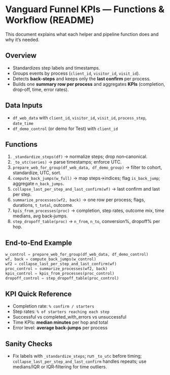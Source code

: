# Vanguard Funnel KPIs — Functions & Workflow (README)

This document explains what each helper and pipeline function does and why it’s needed.

## Overview
- Standardizes step labels and timestamps.
- Groups events by process (`client_id`, `visitor_id`, `visit_id`).
- Detects **back‑steps** and keeps only the **last confirm** per process.
- Builds one **summary row per process** and aggregates **KPIs** (completion, drop‑off, time, error rates).

## Data Inputs
- `df_web_data` with `client_id`, `visitor_id`, `visit_id`, `process_step`, `date_time`
- `df_demo_control` (or demo for Test) with `client_id`

## Functions
1) `_standardize_steps(df)` → normalize steps; drop non‑canonical.
2) `_to_utc(series)` → parse timestamps; enforce UTC.
3) `prepare_web_for_group(df_web_data, df_demo_group)` → filter to cohort, standardize, UTC, sort.
4) `compute_back_jumps(w_full)` → map steps→indices; flag `is_back_jump`; aggregate `n_back_jumps`.
5) `collapse_last_per_step_and_last_confirm(wf)` → last confirm and last per step.
6) `summarize_processes(wf2, back)` → one row per process; flags, durations, `t_total`, outcome.
7) `kpis_from_processes(proc)` → completion, step rates, outcome mix, time medians, avg back‑jumps.
8) `step_dropoff_table(proc)` → `n_from`, `n_to`, conversion%, dropoff% per hop.

## End‑to‑End Example
```python
w_control = prepare_web_for_group(df_web_data, df_demo_control)
wf, back = compute_back_jumps(w_control)
wf2 = collapse_last_per_step_and_last_confirm(wf)
proc_control = summarize_processes(wf2, back)
kpis_control = kpis_from_processes(proc_control)
dropoff_control = step_dropoff_table(proc_control)
```

## KPI Quick Reference
- Completion rate: `% confirm / starters`
- Step rates: `% of starters reaching each step`
- Successful vs completed_with_errors vs unsuccessful
- Time KPIs: **median minutes** per hop and total
- Error level: **average back‑jumps** per process

## Sanity Checks
- Fix labels with `_standardize_steps`; run `_to_utc` before timing; `collapse_last_per_step_and_last_confirm` handles repeats; use medians/IQR or IQR‑filtering for time outliers.
